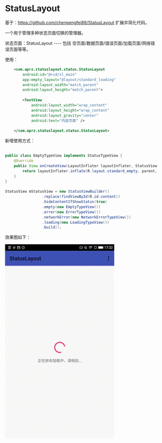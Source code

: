 # StatusLayout
基于：https://github.com/chenpengfei88/StatusLayout 扩展并简化代码。

一个用于管理多种状态页面切换的管理器。

状态页面：StatusLayout ---- 包括 空页面/数据页面/错误页面/加载页面/网络错误页面等等。

使用：
```xml
    <com.aprz.statuslayout.status.StatusLayout
        android:id="@+id/sl_main"
        app:empty_layout="@layout/standard_loading"
        android:layout_width="match_parent"
        android:layout_height="match_parent">

        <TextView
            android:layout_width="wrap_content"
            android:layout_height="wrap_content"
            android:layout_gravity="center"
            android:text="内容页面" />

    </com.aprz.statuslayout.status.StatusLayout>
```

新增使用方式：
```java

public class EmptyTypeView implements StatusTypeView {
    @Override
    public View onCreateView(LayoutInflater layoutInflater, StatusView parent) {
        return layoutInflater.inflate(R.layout.standard_empty, parent, false);
    }
}

StatusView mStatusView = new StatusViewBuilder()
                 .replace(findViewById(R.id.content))
                 .hideContentIfShowStatus(true)
                 .empty(new EmptyTypeView())
                 .error(new ErrorTypeView())
                 .networkError(new NetworkErrorTypeView())
                 .loading(new LoadingTypeView())
                 .build();
```

效果图如下：

![](https://github.com/aprz512/StatusLayout/blob/master/statuslayout.gif)